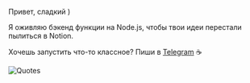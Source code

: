 Привет, сладкий )


Я оживляю бэкенд функции на Node.js, чтобы твои идеи перестали пылиться в Notion.

Хочешь запустить что-то классное? Пиши в [Telegram](https://t.me/Ward009) ☕

![Quotes](https://quotes-github-readme.vercel.app/api?type=horizontal&theme=dark)
